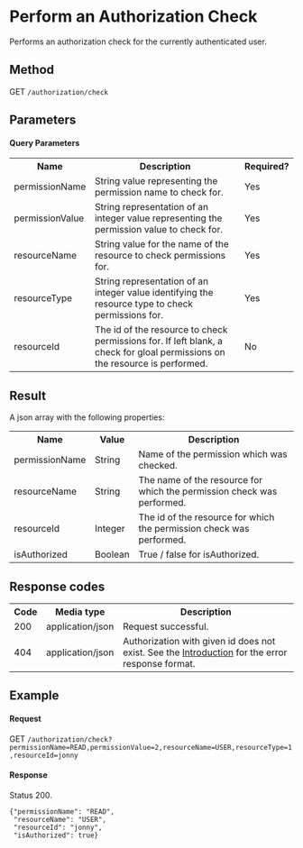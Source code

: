 Perform an Authorization Check
==============================

Performs an authorization check for the currently authenticated user.

Method
------

GET `/authorization/check`


Parameters
----------

#### Query Parameters

<table class="table table-striped">
  <tr>
    <th>Name</th>
    <th>Description</th>
    <th>Required?</th>
  </tr>
  <tr>
    <td>permissionName</td>
    <td>String value representing the permission name to check for.</td>
    <td>Yes</td>
  </tr>
  <tr>
    <td>permissionValue</td>
    <td>String representation of an integer value representing the permission value to check for.</td>
    <td>Yes</td>
  </tr>
  <tr>
    <td>resourceName</td>
    <td>String value for the name of the resource to check permissions for.</td>
    <td>Yes</td>
  </tr>
  <tr>
    <td>resourceType</td>    
    <td>String representation of an integer value identifying the resource type to check permissions for.</td>
    <td>Yes</td>
  </tr>
  <tr>
    <td>resourceId</td>
    <td>The id of the resource to check permissions for. If left blank, a check for gloal permissions on the resource is performed.</td>
    <td>No</td>
  </tr> 
</table>


Result
------

A json array with the following properties:

<table class="table table-striped">
  <tr>
    <th>Name</th>
    <th>Value</th>
    <th>Description</th>
  </tr>
  <tr>
    <td>permissionName</td>
    <td>String</td>
    <td>Name of the permission which was checked.</td>
  </tr>
  <tr>
    <td>resourceName</td>
    <td>String</td>
    <td>The name of the resource for which the permission check was performed.</td>
  </tr>
  <tr>
    <td>resourceId</td>
    <td>Integer</td>
    <td>The id of the resource for which the permission check was performed.</td>
  </tr> 
  <tr>
    <td>isAuthorized</td>
    <td>Boolean</td>
    <td>True / false for isAuthorized.</td>
  </tr> 
</table>


Response codes
--------------

<table class="table table-striped">
  <tr>
    <th>Code</th>
    <th>Media type</th>
    <th>Description</th>
  </tr>
  <tr>
    <td>200</td>
    <td>application/json</td>
    <td>Request successful.</td>
  </tr>
  <tr>
    <td>404</td>
    <td>application/json</td>
    <td>Authorization with given id does not exist. See the <a href="/api-references/rest/#!/overview/introduction">Introduction</a> for the error response format.</td>
  </tr>
</table>

Example
-------

#### Request

GET `/authorization/check?permissionName=READ,permissionValue=2,resourceName=USER,resourceType=1,resourceId=jonny`
  
#### Response

Status 200.

    {"permissionName": "READ",
     "resourceName": "USER",
     "resourceId": "jonny",
     "isAuthorized": true}
